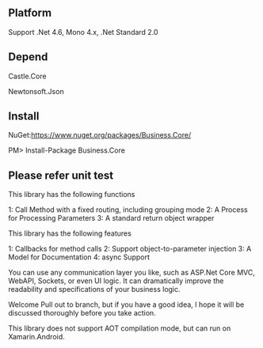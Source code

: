 ## Platform

Support .Net 4.6, Mono 4.x, .Net Standard 2.0

## Depend

Castle.Core

Newtonsoft.Json

## Install

NuGet:https://www.nuget.org/packages/Business.Core/

PM> Install-Package Business.Core

## Please refer unit test

This library has the following functions

1: Call Method with a fixed routing, including grouping mode
2: A Process for Processing Parameters
3: A standard return object wrapper

This library has the following features

1: Callbacks for method calls
2: Support object-to-parameter injection
3: A Model for Documentation
4: async Support

You can use any communication layer you like, such as ASP.Net Core MVC, WebAPI, Sockets, or even UI logic. It can dramatically improve the readability and specifications of your business logic.

Welcome Pull out to branch, but if you have a good idea, I hope it will be discussed thoroughly before you take action.

This library does not support AOT compilation mode, but can run on Xamarin.Android.